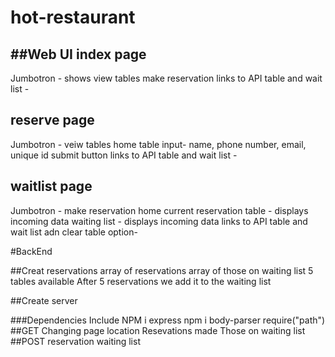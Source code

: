 # hot-restaurant

##Web UI
index page
--------------
Jumbotron -
shows view tables
make reservation
links to API table and wait list -

reserve page
--------------
Jumbotron - 
veiw tables
home
table input-
name, phone number, email, unique id
submit button
links to API table and wait list -

waitlist page
--------------
Jumbotron -
make reservation
home
current reservation table -
displays incoming data
waiting list -
displays incoming data
links to API table and wait list adn clear table option-

#BackEnd

##Creat reservations
array of reservations
array of those on waiting list
5 tables available 
After 5 reservations we add it to the waiting list

##Create server

###Dependencies Include
NPM i express
npm i body-parser
require("path")
##GET
Changing page location
Resevations made
Those on waiting list
##POST
reservation
waiting list

